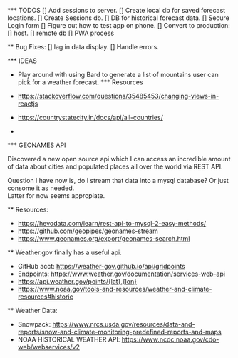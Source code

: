 *** TODOS
[] Add sessions to server.
[] Create local db for saved forecast locations.
[] Create Sessions db.
[] DB for historical forecast data.
[] Secure Login form
[] Figure out how to test app on phone.
[] Convert to production:
    [] host.
    [] remote db
    [] PWA process


** Bug Fixes:
[] lag in data display.
[] Handle errors.

*** IDEAS

- Play around with using Bard to generate a list of mountains user can pick for a weather forecast.
*** Resources

- https://stackoverflow.com/questions/35485453/changing-views-in-reactjs

- https://countrystatecity.in/docs/api/all-countries/
- 


*** GEONAMES API

Discovered a new open source api which I can access an incredible amount of data about cities and populated places all over the world via REST API.  

Question I have now is, do I stream that data into a mysql database?
Or just consome it as needed.  
Latter for now seems appropiate.

** Resources:
- https://hevodata.com/learn/rest-api-to-mysql-2-easy-methods/
- https://github.com/geopipes/geonames-stream
- https://www.geonames.org/export/geonames-search.html

** Weather.gov finally has a useful api.
- GitHub acct: https://weather-gov.github.io/api/gridpoints
- Endpoints: https://www.weather.gov/documentation/services-web-api
- https://api.weather.gov/points/{lat},{lon}
- https://www.noaa.gov/tools-and-resources/weather-and-climate-resources#historic

** Weather Data:
- Snowpack: https://www.nrcs.usda.gov/resources/data-and-reports/snow-and-climate-monitoring-predefined-reports-and-maps
- NOAA HISTORICAL WEATHER API: https://www.ncdc.noaa.gov/cdo-web/webservices/v2